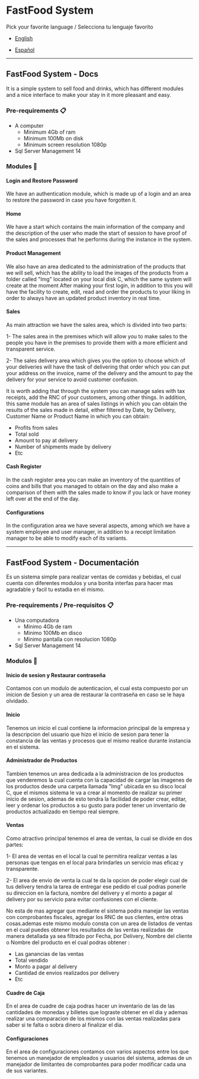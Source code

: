 # FastFood System
Pick your favorite language / Selecciona tu lenguaje favorito

* [English](#fastfood-system-docs)

* [Español](#fastfood-system-documentaci%C3%B3n)

------------
## FastFood System - Docs
It is a simple system to sell food and drinks, which has different modules and a nice interface to make your stay in it more pleasant and easy.

### Pre-requirements 📋
* A computer
	* Minimum 4Gb of ram
	* Minimum 100Mb on disk
	* Minimum screen resolution 1080p
* Sql Server Management 14

### Modules 🔧
#### Login and Restore Password
We have an authentication module, which is made up of a login and an area to restore the password in case you have forgotten it.

#### Home
We have a start which contains the main information of the company and the description of the user who made the start of session to have proof of the sales and processes that he performs during the instance in the system.

#### Product Management
We also have an area dedicated to the administration of the products that we will sell, which has the ability to load the images of the products from a folder called "Img" located on your local disk C, which the same system will create at the moment After making your first login, in addition to this you will have the facility to create, edit, read and order the products to your liking in order to always have an updated product inventory in real time.

#### Sales
As main attraction we have the sales area, which is divided into two parts:

1- The sales area in the premises which will allow you to make sales to the people you have in the premises to provide them with a more efficient and transparent service.

2- The sales delivery area which gives you the option to choose which of your deliveries will have the task of delivering that order which you can put your address on the invoice, name of the delivery and the amount to pay the delivery for your service to avoid customer confusion.

It is worth adding that through the system you can manage sales with tax receipts, add the RNC of your customers, among other things. In addition, this same module has an area of sales listings in which you can obtain the results of the sales made in detail, either filtered by Date, by Delivery, Customer Name or Product Name in which you can obtain:
* Profits from sales
* Total sold
* Amount to pay at delivery
* Number of shipments made by delivery
* Etc

#### Cash Register
In the cash register area you can make an inventory of the quantities of coins and bills that you managed to obtain on the day and also make a comparison of them with the sales made to know if you lack or have money left over at the end of the day.

#### Configurations 
In the configuration area we have several aspects, among which we have a system employee and user manager, in addition to a receipt limitation manager to be able to modify each of its variants.

------------
## FastFood System - Documentación
Es un sistema simple para realizar ventas de comidas y bebidas, el cual cuenta con diferentes modulos y una bonita interfas para hacer mas agradable y facil tu estadia en el mismo.

### Pre-requirements / Pre-requisitos 📋
* Una computadora
	* Minimo 4Gb de ram
	* Minimo 100Mb en disco
	* Minimo pantalla con resolucion 1080p
* Sql Server Management 14

### Modulos 🔧
#### Inicio de sesion y Restaurar contraseña
Contamos con un modulo de autenticacion, el cual esta compuesto por un inicion de Sesion y un area de restaurar la contraseña en caso se le haya olvidado.

#### Inicio
Tenemos un inicio el cual contiene la informacion principal de la empresa y la descripcion del usuario que hizo el inicio de sesion para tener la constancia de las ventas y procesos que el mismo realice durante instancia en el sistema.

#### Administrador de Productos
Tambien tenemos un area dedicada a la administracion de los productos que venderemos la cual cuenta con la capacidad de cargar las imagenes de los productos desde una carpeta llamada "Img" ubicada en su disco local C, que el mismos sistema le va a crear al momento de realizar su primer inicio de sesion, ademas de esto tendra la facilidad de poder crear, editar, leer y ordenar los productos a su gusto para poder tener un inventario de productos actualizado en tiempo real siempre.

#### Ventas
Como atractivo principal tenemos el area de ventas, la cual se divide en dos partes:

1- El area de ventas en el local la cual te permitira realizar ventas a las personas que tengas en el local para brindarles un servicio mas eficaz y transparente.

2- El area de envio de venta la cual te da la opcion de poder elegir cual de tus delivery tendra la tarea de entregar ese pedido el cual podras ponerle su direccion en la factura, nombre del delivery y el monto a pagar al delivery por su servicio para evitar confusiones con el cliente.

No esta de mas agregar que mediante el sistema podra manejar las ventas con comprobantes fiscales, agregar los RNC de sus clientes, entre otras cosas.ademas este mismo modulo consta con un area de listados de ventas en el cual puedes obtener los resultados de las ventas realizadas de manera detallada ya sea filtrado por Fecha, por Delivery, Nombre del cliente o Nombre del producto en el cual podras obtener :
* Las ganancias de las ventas
* Total vendido
* Monto a pagar al delivery
* Cantidad de envios realizados por delivery
* Etc

#### Cuadre de Caja
En el area de cuadre de caja podras hacer un inventario de las de las cantidades de monedas y billetes que lograste obtener en el dia y ademas realizar una comparacion de los mismos con las ventas realizadas para saber si te falta o sobra dinero al finalizar el dia.

#### Configuraciones
En el area de configuraciones contamos con varios aspectos entre los que tenemos un manejador de empleados y usuarios del sistema, ademas de un manejador de limitantes de comprobantes para poder modificar cada una de sus variantes.
